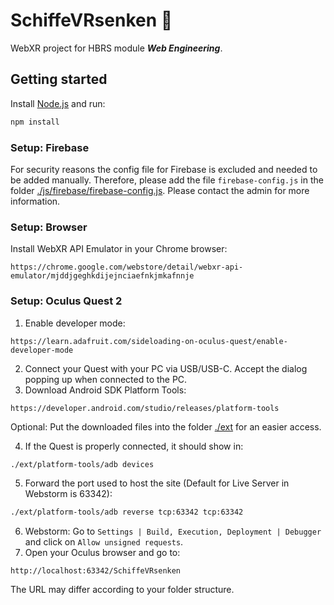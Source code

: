 # SchiffeVRsenken 🚤

WebXR project for HBRS module **_Web Engineering_**.

## Getting started

Install [Node.js](https://nodejs.org/en/download/) and run:

```bash
npm install
```

### Setup: Firebase

For security reasons the config file for Firebase is excluded and needed to be added manually. Therefore, please add the
file `firebase-config.js` in the folder [./js/firebase/firebase-config.js](./js/firebase). Please
contact the admin for more information.

### Setup: Browser

Install WebXR API Emulator in your Chrome browser:

```
https://chrome.google.com/webstore/detail/webxr-api-emulator/mjddjgeghkdijejnciaefnkjmkafnnje
```

### Setup: Oculus Quest 2

1. Enable developer mode:

```
https://learn.adafruit.com/sideloading-on-oculus-quest/enable-developer-mode
```

2. Connect your Quest with your PC via USB/USB-C. Accept the dialog popping up when connected to the PC.
3. Download Android SDK Platform Tools:

```
https://developer.android.com/studio/releases/platform-tools
```

Optional: Put the downloaded files into the folder [./ext](./ext) for an easier access.

4. If the Quest is properly connected, it should show in:

```bash
./ext/platform-tools/adb devices
```

5. Forward the port used to host the site (Default for Live Server in Webstorm is 63342):

```bash
./ext/platform-tools/adb reverse tcp:63342 tcp:63342
```

6. Webstorm: Go to ```Settings | Build, Execution, Deployment | Debugger``` and click on ```Allow unsigned requests```.
7. Open your Oculus browser and go to:

```
http://localhost:63342/SchiffeVRsenken
```

The URL may differ according to your folder structure.

